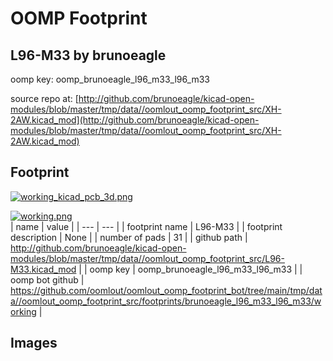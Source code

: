# OOMP Footprint  
## L96-M33  by brunoeagle  
  
oomp key: oomp_brunoeagle_l96_m33_l96_m33  
  
source repo at: [http://github.com/brunoeagle/kicad-open-modules/blob/master/tmp/data//oomlout_oomp_footprint_src/XH-2AW.kicad_mod](http://github.com/brunoeagle/kicad-open-modules/blob/master/tmp/data//oomlout_oomp_footprint_src/XH-2AW.kicad_mod)  
## Footprint  
  
[![working_kicad_pcb_3d.png](working_kicad_pcb_3d_600.png)](working_kicad_pcb_3d.png)  
  
[![working.png](working_600.png)](working.png)  
| name | value | 
| --- | --- | 
| footprint name | L96-M33 | 
| footprint description | None | 
| number of pads | 31 | 
| github path | http://github.com/brunoeagle/kicad-open-modules/blob/master/tmp/data//oomlout_oomp_footprint_src/L96-M33.kicad_mod | 
| oomp key | oomp_brunoeagle_l96_m33_l96_m33 | 
| oomp bot github | https://github.com/oomlout/oomlout_oomp_footprint_bot/tree/main/tmp/data//oomlout_oomp_footprint_src/footprints/brunoeagle_l96_m33_l96_m33/working | 
## Images  
